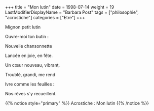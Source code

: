 +++
title = "Mon lutin"
date = 1998-07-14
weight = 19
LastModifierDisplayName = "Barbara Post"
tags = ["philosophie", "acrostiche"]
categories = ["Etre"]
+++

Mignon petit lutin

Ouvre-moi ton butin :

Nouvelle chansonnette

Lancée en joie, en fête.

Un cœur nouveau, vibrant,

Troublé, grandi, me rend

Ivre comme les feuilles :

Nos rêves s'y recueillent.

{{% notice style="primary" %}}
Acrostiche : Mon lutin
{{% /notice %}}

